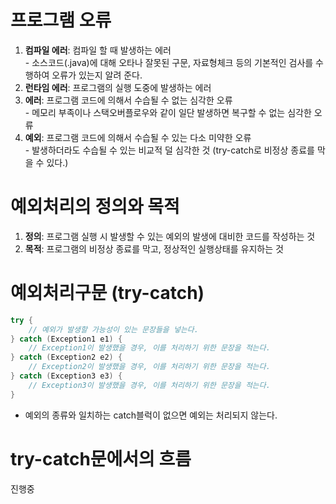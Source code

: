 # 프로그램 오류
1. **컴파일 에러**: 컴파일 할 때 발생하는 에러
<br> - 소스코드(.java)에 대해 오타나 잘못된 구문, 자료형체크 등의 기본적인 검사를 수행하여 오류가 있는지 알려 준다.
2. **런타임 에러**: 프로그램의 실행 도중에 발생하는 에러
3. **에러**: 프로그램 코드에 의해서 수습될 수 없는 심각한 오류
<br> - 메모리 부족이나 스택오버플로우와 같이 일단 발생하면 복구할 수 없는 심각한 오류
4. **예외**: 프로그램 코드에 의해서 수습될 수 있는 다소 미약한 오류
<br> - 발생하더라도 수습될 수 있는 비교적 덜 심각한 것 (try-catch로 비정상 종료를 막을 수 있다.)

# 예외처리의 정의와 목적
1. **정의**: 프로그램 실행 시 발생할 수 있는 예외의 발생에 대비한 코드를 작성하는 것 
2. **목적**: 프로그램의 비정상 종료를 막고, 정상적인 실행상태를 유지하는 것

# 예외처리구문 (try-catch)
```java
try {
	// 예외가 발생할 가능성이 있는 문장들을 넣는다.
} catch (Exception1 e1) {
	// Exception1이 발생했을 경우, 이를 처리하기 위한 문장을 적는다.
} catch (Exception2 e2) {
	// Exception2이 발생했을 경우, 이를 처리하기 위한 문장을 적는다.
} catch (Exception3 e3) {
	// Exception3이 발생했을 경우, 이를 처리하기 위한 문장을 적는다.
}
```
* 예외의 종류와 일치하는 catch블럭이 없으면 예외는 처리되지 않는다.

# try-catch문에서의 흐름



진행중